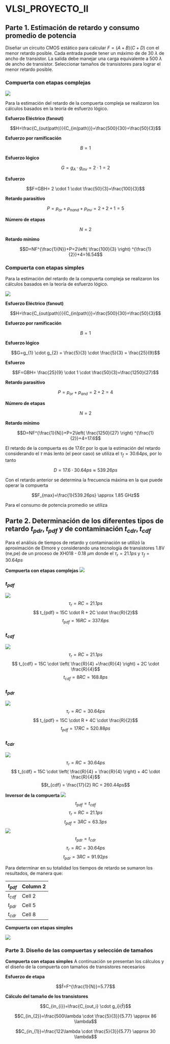# VLSI_PROYECTO_II

## Parte 1. Estimación de retardo y consumo promedio de potencia

Diseñar un circuito CMOS estático para calcular $F=(A+B)(C+D)$ con el menor retardo posible. Cada entrada puede tener un máximo de de 30 $\lambda$ de ancho de transistor. La salida debe manejar una carga equivalente a 500 $\lambda$ de ancho de transistor. Seleccionar tamaños de transistores para lograr el menor retardo posible.

### Compuerta con etapas complejas

![](https://documents.lucid.app/documents/a1e1e3ec-c96b-4d77-837c-5420ae4eb0e7/pages/0_0?a=1018&x=387&y=262&w=726&h=336&store=1&accept=image%2F*&auth=LCA%20e2c7d780d761c5e0637c1e12472d41f16a62696c3cf9ae93fae47877ce87cf2e-ts%3D1729293097)



Para la estimación del retardo de la compuerta compleja se realizaron los cálculos basados en la teoría de esfuerzo lógico.

**Esfuerzo Eléctrico (fanout)** 

$$H=\frac{C_{out(path)}}{C_{in(path)}}=\frac{500}{30}=\frac{50}{3}$$

**Esfuerzo por ramificación**

$$B=1$$

**Esfuerzo lógico**

$$G=g_{A} \cdot g_{inv} = 2 \cdot 1 = 2$$

**Esfuerzo**

$$F=GBH= 2 \cdot 1 \cdot \frac{50}{3}=\frac{100}{3}$$

**Retardo parasitivo**

$$P=p_{or}+p_{nand}+p_{inv}=2+2+1=5$$

**Número de etapas**

$$N=2$$

**Retardo mínimo**

$$D=NF^{\frac{1}{N}}+P=2\left(  \frac{100}{3} \right) ^{\frac{1}{2}}+4=16.54$$

### Compuerta con etapas simples

Para la estimación del retardo de la compuerta compleja se realizaron los cálculos basados en la teoría de esfuerzo lógico.

![](https://documents.lucid.app/documents/8c1695a0-176d-422f-902b-6a6f997d5b2a/pages/0_0?a=338&x=-155&y=297&w=671&h=407&store=1&accept=image%2F*&auth=LCA%20c26308a973d661005aee367592440b6e8e908195442417bd66aa59fe30746d94-ts%3D1729217234)

**Esfuerzo Eléctrico (fanout)**

$$H=\frac{C_{out(path)}}{C_{in(path)}}=\frac{500}{30}=\frac{50}{3}$$

**Esfuerzo por ramificación**

$$B=1$$

**Esfuerzo lógico**

$$G=g_{1} \cdot g_{2} = \frac{5}{3} \cdot \frac{5}{3} = \frac{25}{9}$$

**Esfuerzo**

$$F=GBH= \frac{25}{9} \cdot 1 \cdot \frac{50}{3}=\frac{1250}{27}$$

**Retardo parasitivo**

$$P=p_{or}+p_{and}=2+2=4$$

**Número de etapas**

$$N=2$$

**Retardo mínimo**

$$D=NF^{\frac{1}{N}}+P=2\left(  \frac{1250}{27} \right) ^{\frac{1}{2}}+4=17.6$$

El retardo de la compuerta es de 17.6$\tau$ por lo que la estimación del retardo considerando el $\tau$ más lento (el peor caso) se utiliza el $\tau_f=30.64ps$, por lo tanto

$$D=17.6 \cdot 30.64ps \approx 539.26ps$$

Con el retardo anterior se determina la frecuencia máxima en la que puede operar la compuerta

$$F_{max}=\frac{1}{539.26ps} \approx 1.85 GHz$$

Para el consumo de potencia promedio se utiliza

## Parte 2. Determinación de los diferentes tipos de retardo $t_{pdr}, t_{pdf}$ y de contaminación $t_{cdr}, t_{cdf}$

Para el análisis de tiempos de retardo y contaminación se utilizó la aproximación de Elmore y considerando una tecnología de transistores 1.8V (ne,pe) de un proceso de XH018 - 0.18 $\mu$m donde el $\tau_r=21.1ps$ y $\tau_f=30.64ps$ 

**Compuerta con etapas complejas**
![](https://documents.lucid.app/documents/8c1695a0-176d-422f-902b-6a6f997d5b2a/pages/0_0?a=1979&x=-786&y=501&w=1724&h=1113&store=1&accept=image%2F*&auth=LCA%202aabb06375cf194994398b8100d9887fdabf6f4be3754c140b7cd8b8f0cf962c-ts%3D1729561784)

### $t_{pdf}$
![](https://documents.lucid.app/documents/8c1695a0-176d-422f-902b-6a6f997d5b2a/pages/0_0?a=2060&x=1452&y=-1634&w=616&h=663&store=1&accept=image%2F*&auth=LCA%200eec7f7dac5a7da7dbadf8c104dba492ed4e99b6dd577d87d0d5d0a9fc087fa3-ts%3D1729561784)
$$ \tau_r = RC = 21.1 ps$$
$$ t_{pdf} = 15C \cdot R + 2C \cdot \frac{R}{2}$$
$$t_{pdf} = 16RC = 337.6ps$$

### $t_{cdf}$
![](https://documents.lucid.app/documents/8c1695a0-176d-422f-902b-6a6f997d5b2a/pages/0_0?a=2072&x=1452&y=-1634&w=616&h=663&store=1&accept=image%2F*&auth=LCA%20c2ebcfdfd6f7bbd3bee60860ba6704ee0a98a03360aaa3e13f6ecc2519344f2e-ts%3D1729561784)
$$ \tau_r = RC = 21.1 ps$$
$$ t_{cdf} = 15C \cdot \left( \frac{R}{4} +\frac{R}{4} \right) + 2C \cdot \frac{R}{4}$$
$$t_{cdf} = 8RC = 168.8ps$$

### $t_{pdr}$
![](https://documents.lucid.app/documents/8c1695a0-176d-422f-902b-6a6f997d5b2a/pages/0_0?a=2131&x=1456&y=-1576&w=533&h=785&store=1&accept=image%2F*&auth=LCA%20592b4d94bcc77785616bd15eef14f834aa39d0670544e9f576b2d73ff82ecf16-ts%3D1729561784)
$$ \tau_r = RC = 30.64 ps$$
$$ t_{pdf} = 15C \cdot R + 4C \cdot \frac{R}{2}$$
$$t_{pdf} = 17RC = 520.88ps$$

### $t_{cdr}$
![](https://documents.lucid.app/documents/8c1695a0-176d-422f-902b-6a6f997d5b2a/pages/0_0?a=2143&x=1456&y=-1576&w=533&h=785&store=1&accept=image%2F*&auth=LCA%201f5d0ce0bd7eb4b30f0983b051efee52e3207f6c362fdc0472858003d8b363d6-ts%3D1729561784)
$$ \tau_r = RC = 30.64ps$$
$$ t_{cdf} = 15C \cdot \left( \frac{R}{4} + \frac{R}{4} \right) + 4C \cdot \frac{R}{4}$$
$$t_{cdf} = \frac{17}{2} RC = 260.44ps$$

**Inversor de la compuerta**
![](https://documents.lucid.app/documents/8c1695a0-176d-422f-902b-6a6f997d5b2a/pages/0_0?a=2186&x=1561&y=-2098&w=418&h=400&store=1&accept=image%2F*&auth=LCA%20b68faa3f7b20a36cecded8d505c1dec4889c81159dfcc35b01eab6e8e20e659a-ts%3D1729561784)
$$t_{pdf}=t_{cdf}$$
$$ \tau_r = RC = 21.1 ps$$
$$t_{pdf} = 3RC = 63.3ps$$
![](https://documents.lucid.app/documents/8c1695a0-176d-422f-902b-6a6f997d5b2a/pages/0_0?a=2209&x=1475&y=-1557&w=550&h=385&store=1&accept=image%2F*&auth=LCA%20a8ffeef37c02bdfee9bd3843e8b061057e56809f61ac5e9d5c7c185b094453be-ts%3D1729561784)
$$t_{pdr}=t_{cdr}$$
$$ \tau_r = RC = 30.64 ps$$
$$t_{pdr} = 3RC = 91.92ps$$

Para determinar en su totalidad los tiempos de retardo se sumaron los resultados, de manera que:

| $t_{pdf}$ | Column 2 |
|----------|----------|
| $t_{cdf}$  | Cell 2   | 
| $t_{pdr}$   | Cell 5   |
| $t_{cdr}$   | Cell 8   |


**Compuerta con etapas simples**

![](https://documents.lucid.app/documents/8c1695a0-176d-422f-902b-6a6f997d5b2a/pages/0_0?a=1383&x=-1268&y=-1740&w=2816&h=1940&store=1&accept=image%2F*&auth=LCA%203998641ca8684ea55756a204436373c3d1891f0c63416695453d5698c47316a1-ts%3D1729280601)



### Parte 3. Diseño de las compuertas y selección de tamaños

**Compuerta con etapas simples**
A continuación se presentan los cálculos y el diseño de la compuerta con tamaños de transistores necesarios

**Esfuerzo de etapa**

$$f̂=F^{\frac{1}{N}}=5.77$$

 **Cálculo del tamaño de los transistores**
 
 $$C_{in_{i}}=\frac{C_{out_i}  \cdot g_i}{f̂}$$
 
  $$C_{in_{2}}=\frac{500\lambda  \cdot \frac{5}{3}}{5.77} \approx 86 \lambda$$

$$C_{in_{1}}=\frac{122\lambda  \cdot \frac{5}{3}}{5.77} \approx 30 \lambda$$
